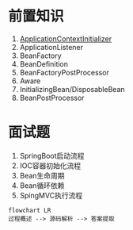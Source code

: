 # 前置知识

1. [ApplicationContextInitializer](/docs/ApplicationContextInitializer.md)
2. ApplicationListener
3. BeanFactory
4. BeanDefinition
5. BeanFactoryPostProcessor
6. Aware
7. InitializingBean/DisposableBean
8. BeanPostProcessor

# 面试题

1. SpringBoot启动流程
2. IOC容器初始化流程
3. Bean生命周期
4. Bean循环依赖
5. SpingMVC执行流程

```mermaid
flowchart LR
过程概述 --> 源码解析 --> 答案提取
```

